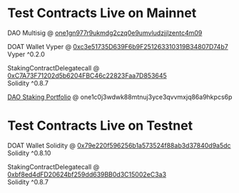 # Test Contracts Live on Mainnet

DAO Multisig @ [one1gn977r9ukmdg2czq0e9umvludzjjlzentc4m09](https://multisig.harmony.one/#/safes/0x44cbeF0CBcb6Da8560407e4BCdb3FC68a52f8b33/balances)<br>

DOAT Wallet Vyper @ [0xc3e51735D639F6b9F251263310319B34807D74b7](https://explorer.harmony.one/address/0xc3e51735d639f6b9f251263310319b34807d74b7)<br>
Vyper ^0.2.0

StakingContractDelegatecall @ [0xC7A73F71202d5b6204FBC46c22823Faa7D853645](https://explorer.harmony.one/address/0xc7a73f71202d5b6204fbc46c22823faa7d853645)<br>
Solidity ^0.8.7

[DAO Staking Portfolio](https://staking.harmony.one/explore) @ one1c0j3wdwk88mtnuj3yce3qvvmxjq86a9hkpcs6p

# Test Contracts Live on Testnet

DOAT Wallet Solidity @ [0x79e220f596256b1a573524f88ab3d37840d9a5dc](https://explorer.pops.one/address/0x79e220f596256b1a573524f88ab3d37840d9a5dc)<br>
Solidity ^0.8.10

StakingContractDelegatecall @ [0xbf8ed4dFD20624bf259dd639BB0d3C15002eC3a3](https://explorer.pops.one/address/0xbf8ed4dfd20624bf259dd639bb0d3c15002ec3a3)<br>
Solidity ^0.8.7
